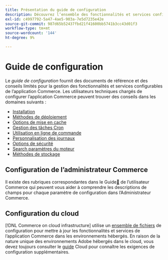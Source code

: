 ```yaml
---
title: Présentation du guide de configuration
description: Découvrez l’ensemble des fonctionnalités et services configurables de votre application Adobe Commerce.
exl-id: c4997792-5a47-4ae5-903a-7e5d7235e42e
source-git-commit: 987d65b52437fbd21f41600bb5741b3cc43d01f3
workflow-type: tm+mt
source-wordcount: '144'
ht-degree: 9%

---
```


# Guide de configuration

Le _guide de configuration_ fournit des documents de référence et des conseils limités pour la gestion des fonctionnalités et services configurables de l’application Commerce. Les utilisateurs techniques chargés de configurer l’application Commerce peuvent trouver des conseils dans les domaines suivants :

- [Installation](../configuration/bootstrap/initialization.md)
- [Méthodes de déploiement](../configuration/deployment/overview.md)
- [Options de mise en cache](../configuration/cache/caching-overview.md)
- [Gestion des tâches Cron](../configuration/cron/custom-cron.md)
- [Utilisation en ligne de commande](../configuration/cli/config-cli.md)
- [Personnalisation des journaux](../configuration/logs/custom-logging.md)
- [Options de sécurité](../configuration/security/overview.md)
- [Search paramètres du moteur](../configuration/search/configure-search-engine.md)
- [Méthodes de stockage](../configuration/storage/memcached.md)

## Configuration de l’administrateur Commerce

Il existe des rubriques correspondantes dans le Guide[&#128279;](https://experienceleague.adobe.com/en/docs/commerce-admin/config/guide-overview) de l’utilisateur Commerce qui peuvent vous aider à comprendre les descriptions de champs pour chaque paramètre de configuration dans l’Administrateur Commerce.

## Configuration du cloud

[!DNL Commerce on cloud infrastructure] utilise un [ensemble de fichiers](https://experienceleague.adobe.com/docs/commerce-cloud-service/user-guide/configure/overview.html) de configuration pour mettre à jour les fonctionnalités et services de l’application Commerce dans les environnements hébergés. En raison de la nature unique des environnements Adobe hébergés dans le cloud, vous devez toujours consulter le [guide](https://experienceleague.adobe.com/docs/commerce-cloud-service/user-guide/overview.html) Cloud pour connaître les exigences de configuration supplémentaires.
